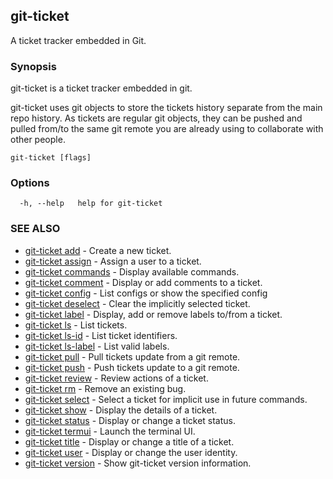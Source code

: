 ## git-ticket

A ticket tracker embedded in Git.

### Synopsis

git-ticket is a ticket tracker embedded in git.

git-ticket uses git objects to store the tickets history separate from the main repo
history. As tickets are regular git objects, they can be pushed and pulled from/to
the same git remote you are already using to collaborate with other people.



```
git-ticket [flags]
```

### Options

```
  -h, --help   help for git-ticket
```

### SEE ALSO

* [git-ticket add](git-ticket_add.md)	 - Create a new ticket.
* [git-ticket assign](git-ticket_assign.md)	 - Assign a user to a ticket.
* [git-ticket commands](git-ticket_commands.md)	 - Display available commands.
* [git-ticket comment](git-ticket_comment.md)	 - Display or add comments to a ticket.
* [git-ticket config](git-ticket_config.md)	 - List configs or show the specified config
* [git-ticket deselect](git-ticket_deselect.md)	 - Clear the implicitly selected ticket.
* [git-ticket label](git-ticket_label.md)	 - Display, add or remove labels to/from a ticket.
* [git-ticket ls](git-ticket_ls.md)	 - List tickets.
* [git-ticket ls-id](git-ticket_ls-id.md)	 - List ticket identifiers.
* [git-ticket ls-label](git-ticket_ls-label.md)	 - List valid labels.
* [git-ticket pull](git-ticket_pull.md)	 - Pull tickets update from a git remote.
* [git-ticket push](git-ticket_push.md)	 - Push tickets update to a git remote.
* [git-ticket review](git-ticket_review.md)	 - Review actions of a ticket.
* [git-ticket rm](git-ticket_rm.md)	 - Remove an existing bug.
* [git-ticket select](git-ticket_select.md)	 - Select a ticket for implicit use in future commands.
* [git-ticket show](git-ticket_show.md)	 - Display the details of a ticket.
* [git-ticket status](git-ticket_status.md)	 - Display or change a ticket status.
* [git-ticket termui](git-ticket_termui.md)	 - Launch the terminal UI.
* [git-ticket title](git-ticket_title.md)	 - Display or change a title of a ticket.
* [git-ticket user](git-ticket_user.md)	 - Display or change the user identity.
* [git-ticket version](git-ticket_version.md)	 - Show git-ticket version information.

